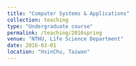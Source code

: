 ```yaml
---
title: "Computer Systems & Applications"
collection: teaching
type: "Undergraduate course"
permalink: /teaching/2016spring
venue: "NTHU, Life Science Department"
date: 2016-03-01
location: "HsinChu, Taiwan"
---
```


